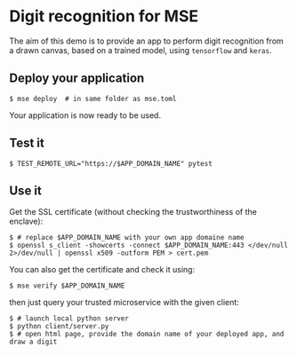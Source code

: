 # Digit recognition for MSE

The aim of this demo is to provide an app to perform digit recognition from a drawn canvas, based on a trained model, using `tensorflow` and `keras`.

## Deploy your application

```console
$ mse deploy  # in same folder as mse.toml
```

Your application is now ready to be used.

## Test it

```console
$ TEST_REMOTE_URL="https://$APP_DOMAIN_NAME" pytest
```

## Use it

Get the SSL certificate (without checking the trustworthiness of the enclave):

```console
$ # replace $APP_DOMAIN_NAME with your own app domaine name
$ openssl s_client -showcerts -connect $APP_DOMAIN_NAME:443 </dev/null 2>/dev/null | openssl x509 -outform PEM > cert.pem
```

You can also get the certificate and check it using:

```console
$ mse verify $APP_DOMAIN_NAME
```

then just query your trusted microservice with the given client:

```console
$ # launch local python server
$ python client/server.py
$ # open html page, provide the domain name of your deployed app, and draw a digit
```

